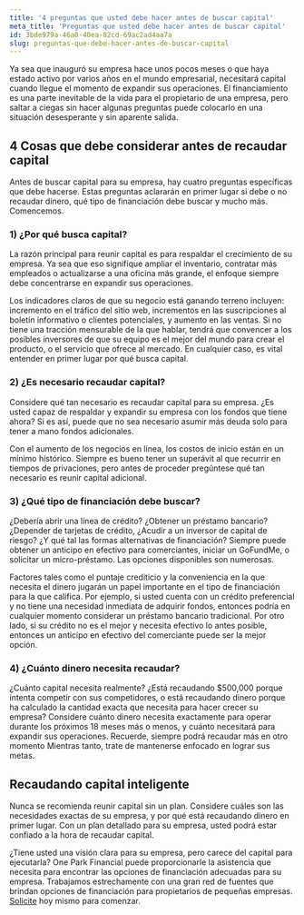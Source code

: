 ```yaml
---
title: '4 preguntas que usted debe hacer antes de buscar capital'
meta_title: 'Preguntas que usted debe hacer antes de buscar capital'
id: 3bde979a-46a0-40ea-82cd-69ac2ad4aa7a
slug: preguntas-que-debe-hacer-antes-de-buscar-capital
---
```

Ya sea que inauguró su empresa hace unos pocos meses o que haya estado activo por varios años en el mundo empresarial, necesitará capital cuando llegue el momento de expandir sus operaciones. El financiamiento es una parte inevitable de la vida para el propietario de una empresa, pero saltar a ciegas sin hacer algunas preguntas puede colocarlo en una situación desesperante y sin aparente salida.  

## 4 Cosas que debe considerar antes de recaudar capital

Antes de buscar capital para su empresa, hay cuatro preguntas específicas que debe hacerse. Estas preguntas aclararán en primer lugar si debe o no recaudar dinero, qué tipo de financiación debe buscar y mucho más. Comencemos. 

### 1) ¿Por qué busca capital? 
La razón principal para reunir capital es para respaldar el crecimiento de su empresa. Ya sea que eso signifique ampliar el inventario, contratar más empleados o actualizarse a una oficina más grande, el enfoque siempre debe concentrarse en expandir sus operaciones. 

Los indicadores claros de que su negocio está ganando terreno incluyen: incremento en el tráfico del sitio web, incrementos en las suscripciones al boletín informativo o clientes potenciales, y aumento en las ventas. Si no tiene una tracción mensurable de la que hablar, tendrá que convencer a los posibles inversores de que su equipo es el mejor del mundo para crear el producto, o el servicio que ofrece al mercado. En cualquier caso, es vital entender en primer lugar por qué busca capital. 


### 2) ¿Es necesario recaudar capital? 

Considere qué tan necesario es recaudar capital para su empresa. ¿Es usted capaz de respaldar y expandir su empresa con los fondos que tiene ahora? Si es así, puede que no sea necesario asumir más deuda solo para tener a mano fondos adicionales. 

Con el aumento de los negocios en línea, los costos de inicio están en un mínimo histórico. Siempre es bueno tener un superávit al que recurrir en tiempos de privaciones, pero antes de proceder pregúntese qué tan necesario es reunir capital adicional. 


### 3) ¿Qué tipo de financiación debe buscar? 

¿Debería abrir una línea de crédito? ¿Obtener un préstamo bancario? ¿Depender de tarjetas de crédito, ¿Acudir a un inversor de capital de riesgo? ¿Y qué tal las formas alternativas de financiación? Siempre puede obtener un anticipo en efectivo para comerciantes, iniciar un GoFundMe, o solicitar un micro-préstamo. Las opciones disponibles son numerosas. 

Factores tales como el puntaje crediticio y la conveniencia en la que necesita el dinero jugarán un papel importante en el tipo de financiación para la que califica. Por ejemplo, si usted cuenta con un crédito preferencial y no tiene una necesidad inmediata de adquirir fondos, entonces podría en cualquier momento considerar un préstamo bancario tradicional. Por otro lado, si su crédito no es el mejor y necesita efectivo lo antes posible, entonces un anticipo en efectivo del comerciante puede ser la mejor opción. 


### 4) ¿Cuánto dinero necesita recaudar? 

¿Cuánto capital necesita realmente? ¿Está recaudando $500,000 porque intenta competir con sus competidores, o está recaudando dinero porque ha calculado la cantidad exacta que necesita para hacer crecer su empresa? 
Considere cuánto dinero necesita exactamente para operar durante los próximos 18 meses más o menos, y cuánto necesitará para expandir sus operaciones. Recuerde, siempre podrá recaudar más en otro momento Mientras tanto, trate de mantenerse enfocado en lograr sus metas. 

## Recaudando capital inteligente

Nunca se recomienda reunir capital sin un plan. Considere cuáles son las necesidades exactas de su empresa, y por qué está recaudando dinero en primer lugar. Con un plan detallado para su empresa, usted podrá estar confiado a la hora de recaudar capital. 

¿Tiene usted una visión clara para su empresa, pero carece del capital para ejecutarla? One Park Financial puede proporcionarle la asistencia que necesita para encontrar las opciones de financiación adecuadas para su empresa. Trabajamos estrechamente con una gran red de fuentes que brindan opciones de financiación para propietarios de pequeñas empresas. [Solicite](https://www.oneparkfinancial.com/) hoy mismo para comenzar.